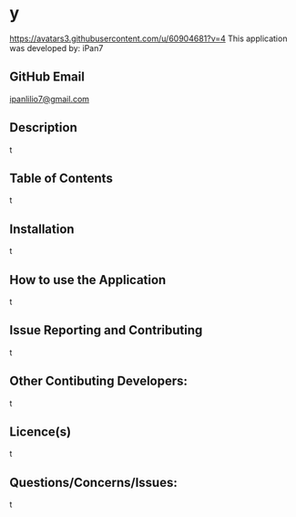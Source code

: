 # y
https://avatars3.githubusercontent.com/u/60904681?v=4
This application was developed by: iPan7

## GitHub Email
ipanlilio7@gmail.com

## Description
t
## Table of Contents
t
## Installation
t
## How to use the Application
t
## Issue Reporting and Contributing
t
## Other Contibuting Developers:
t
## Licence(s)
t
## Questions/Concerns/Issues:
t
